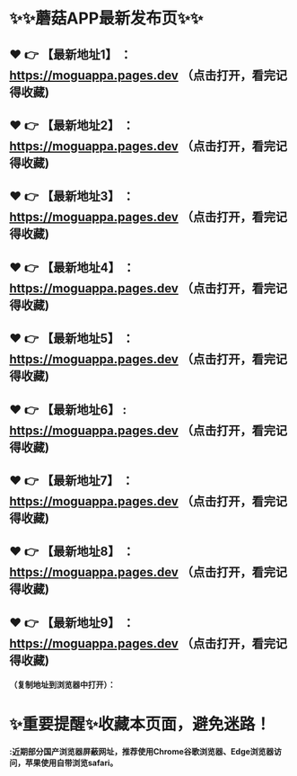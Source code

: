 # :sparkles::sparkles:蘑菇APP最新发布页:sparkles::sparkles:

 :heart: :point_right: 【最新地址1】 ：https://moguappa.pages.dev   （点击打开，看完记得收藏)
 ------
 :heart: :point_right: 【最新地址2】 ：https://moguappa.pages.dev   （点击打开，看完记得收藏)
 ------
 :heart: :point_right: 【最新地址3】 ：https://moguappa.pages.dev   （点击打开，看完记得收藏)
 ------
 :heart: :point_right: 【最新地址4】 ：https://moguappa.pages.dev   （点击打开，看完记得收藏)
 ------
 :heart: :point_right: 【最新地址5】 ：https://moguappa.pages.dev   （点击打开，看完记得收藏)
 ------
 :heart: :point_right: 【最新地址6】 : https://moguappa.pages.dev   （点击打开，看完记得收藏)
 ------
 :heart: :point_right: 【最新地址7】 ：https://moguappa.pages.dev   （点击打开，看完记得收藏)
 ------
 :heart: :point_right: 【最新地址8】 ：https://moguappa.pages.dev   （点击打开，看完记得收藏)
 ------
 :heart: :point_right: 【最新地址9】 ：https://moguappa.pages.dev   （点击打开，看完记得收藏)
  ------

  
#### （复制地址到浏览器中打开）：
# :sparkles:重要提醒:sparkles:收藏本页面，避免迷路！
#### :近期部分国产浏览器屏蔽网址，推荐使用Chrome谷歌浏览器、Edge浏览器访问，苹果使用自带浏览safari。
